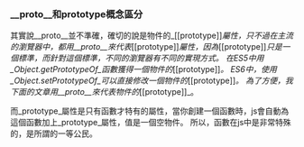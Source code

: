 
### __proto__和prototype概念區分

其實說__proto__並不準確，確切的說是物件的_[[prototype]]_屬性，只不過在主流的瀏覽器中，都用__proto__來代表_[[prototype]]_屬性，因為_[[prototype]]_只是一個標準，而針對這個標準，不同的瀏覽器有不同的實現方式。 在ES5中用_Object.getPrototypeOf_函數獲得一個物件的_[[prototype]]_。 ES6中，使用_Object.setPrototypeOf_可以直接修改一個物件的_[[prototype]]_。 為了方便，我下面的文章用__proto__來代表物件的_[[prototype]]_。

而_prototype_屬性是只有函數才特有的屬性，當你創建一個函數時，js會自動為這個函數加上_prototype_屬性，值是一個空物件。 所以，函數在js中是非常特殊的，是所謂的一等公民。
